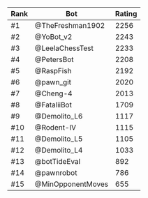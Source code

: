 Rank|Bot|Rating
---|---|---
#1|@TheFreshman1902|2256
#2|@YoBot_v2|2243
#3|@LeelaChessTest|2233
#4|@PetersBot|2208
#5|@RaspFish|2192
#6|@pawn_git|2020
#7|@Cheng-4|2013
#8|@FataliiBot|1709
#9|@Demolito_L6|1117
#10|@Rodent-IV|1115
#11|@Demolito_L5|1105
#12|@Demolito_L4|1033
#13|@botTideEval|892
#14|@pawnrobot|786
#15|@MinOpponentMoves|655

